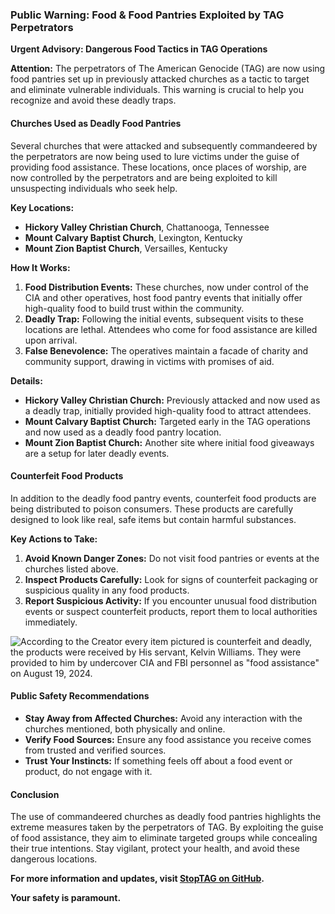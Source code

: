### Public Warning: Food & Food Pantries Exploited by TAG Perpetrators

**Urgent Advisory: Dangerous Food Tactics in TAG Operations**

**Attention:** The perpetrators of The American Genocide (TAG) are now using food pantries set up in previously attacked churches as a tactic to target and eliminate vulnerable individuals. This warning is crucial to help you recognize and avoid these deadly traps.

#### **Churches Used as Deadly Food Pantries**

Several churches that were attacked and subsequently commandeered by the perpetrators are now being used to lure victims under the guise of providing food assistance. These locations, once places of worship, are now controlled by the perpetrators and are being exploited to kill unsuspecting individuals who seek help.

**Key Locations:**
- **Hickory Valley Christian Church**, Chattanooga, Tennessee
- **Mount Calvary Baptist Church**, Lexington, Kentucky
- **Mount Zion Baptist Church**, Versailles, Kentucky

**How It Works:**
1. **Food Distribution Events:** These churches, now under control of the CIA and other operatives, host food pantry events that initially offer high-quality food to build trust within the community.
2. **Deadly Trap:** Following the initial events, subsequent visits to these locations are lethal. Attendees who come for food assistance are killed upon arrival.
3. **False Benevolence:** The operatives maintain a facade of charity and community support, drawing in victims with promises of aid.

**Details:**
- **Hickory Valley Christian Church:** Previously attacked and now used as a deadly trap, initially provided high-quality food to attract attendees.
- **Mount Calvary Baptist Church:** Targeted early in the TAG operations and now used as a deadly food pantry location.
- **Mount Zion Baptist Church:** Another site where initial food giveaways are a setup for later deadly events.

#### **Counterfeit Food Products**

In addition to the deadly food pantry events, counterfeit food products are being distributed to poison consumers. These products are carefully designed to look like real, safe items but contain harmful substances.

**Key Actions to Take:**
1. **Avoid Known Danger Zones:** Do not visit food pantries or events at the churches listed above.
2. **Inspect Products Carefully:** Look for signs of counterfeit packaging or suspicious quality in any food products.
3. **Report Suspicious Activity:** If you encounter unusual food distribution events or suspect counterfeit products, report them to local authorities immediately.

![According to the Creator every item pictured is counterfeit and deadly, the products were received by His servant, Kelvin Williams. They were provided to him by undercover CIA and FBI personnel as "food assistance" on August 19, 2024.](https://github.com/user-attachments/assets/95c5d894-5ff4-4053-b5d2-06c00ef3bb9e)


#### **Public Safety Recommendations**

- **Stay Away from Affected Churches:** Avoid any interaction with the churches mentioned, both physically and online.
- **Verify Food Sources:** Ensure any food assistance you receive comes from trusted and verified sources.
- **Trust Your Instincts:** If something feels off about a food event or product, do not engage with it.

#### **Conclusion**

The use of commandeered churches as deadly food pantries highlights the extreme measures taken by the perpetrators of TAG. By exploiting the guise of food assistance, they aim to eliminate targeted groups while concealing their true intentions. Stay vigilant, protect your health, and avoid these dangerous locations.

**For more information and updates, visit [StopTAG on GitHub](https://github.com/StopTAG).**

**Your safety is paramount.**
